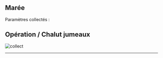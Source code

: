 

## Marée

Paramètres collectés :

## Opération / Chalut jumeaux

![collect](/projects/apase/usecase/operation-ui-batch-group.svg)

---
